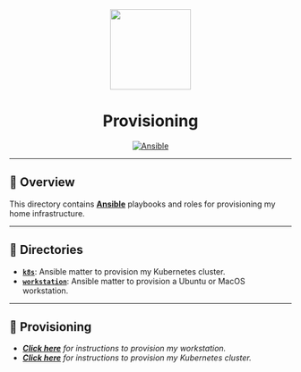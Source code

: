 <div align="center">

<img src="https://simpleicons.org/icons/ansible.svg" width="144px" height="144px"/>

# Provisioning
[![Ansible](https://img.shields.io/badge/ansible-%231A1918.svg?style=for-the-badge&logo=ansible&logoColor=white)](https://ansible.com/)

</div>

---

## 📖 Overview
This directory contains [__Ansible__](https://ansible.com) playbooks and roles for provisioning my home infrastructure.

---

## 📁 Directories
- [__`k8s`__](./k8s/): Ansible matter to provision my Kubernetes cluster.
- [__`workstation`__](./workstation/): Ansible matter to provision a Ubuntu or MacOS workstation.

---

## 🏁 Provisioning
- _[__Click here__](./workstation/README.md) for instructions to provision my workstation._
- _[__Click here__](./k8s/README.md) for instructions to provision my Kubernetes cluster._